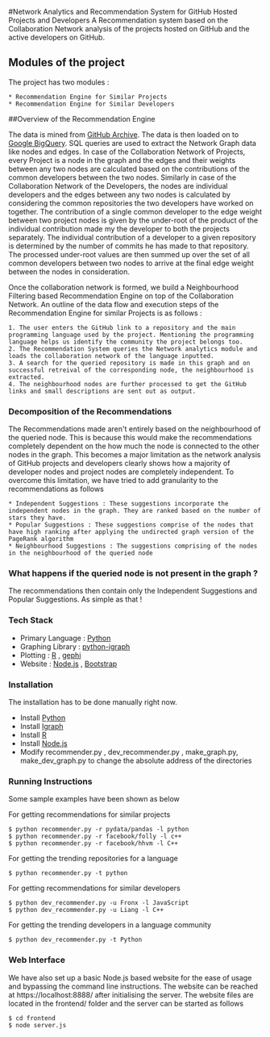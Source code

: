 #Network Analytics and Recommendation System for GitHub Hosted Projects and Developers
A Recommendation system based on the Collaboration Network analysis of the projects hosted on GitHub and the active developers on GitHub. 

## Modules of the project

The project has two modules :

	* Recommendation Engine for Similar Projects 
	* Recommendation Engine for Similar Developers

##Overview of the Recommendation Engine

The data is mined from [GitHub Archive](http://githubarvhive.org). The data is then loaded on to [Google BigQuery](https://bigquery.cloud.google.com). SQL queries are used to extract the Network Graph data like nodes and edges. In case of the Collaboration Network of Projects, every Project is a node in the graph and the edges and their weights between any two nodes are calculated based on the contributions of the common developers between the two nodes. Similarly in case of the Collaboration Network of the Developers, the nodes are individual developers and the edges between any two nodes is calculated by considering the common repositories the two developers have worked on together. The contribution of a single common developer to the edge weight between two project nodes is given by the under-root of the product of the individual contribution made my the developer to both the projects separately. The individual contribution of a developer to a given repository is determined by the number of commits he has made to that repository. The processed under-root values are then summed up over the set of all common developers between two nodes to arrive at the final edge weight between the nodes in consideration. 

Once the collaboration network is formed, we build a Neighbourhood Filtering based Recommendation Engine on top of the Collaboration Network. An outline of the data flow and execution steps of the Recommendation Engine for similar Projects is as follows :

	1. The user enters the GitHub link to a repository and the main programming language used by the project. Mentioning the programming language helps us identify the community the project belongs too.
	2. The Recommendation System queries the Network analytics module and loads the collaboration network of the language inputted. 
	3. A search for the queried repository is made in this graph and on successful retreival of the corresponding node, the neighbourhood is extracted. 
	4. The neighbourhood nodes are further processed to get the GitHub links and small descriptions are sent out as output.

### Decomposition of the Recommendations 

The Recommendations made aren't entirely based on the neighbourhood of the queried node. This is because this would make the recommendations completely dependent on the how much the node is connected to the other nodes in the graph. This becomes a major limitation as the network analysis of GitHub projects and developers clearly shows how a majority of developer nodes and project nodes are completely independent. To overcome this limitation, we have tried to add granularity to the recommendations as follows 

	* Independent Suggestions : These suggestions incorporate the independent nodes in the graph. They are ranked based on the number of stars they have. 
	* Popular Suggestions : These suggestions comprise of the nodes that have high ranking after applying the undirected graph version of the PageRank algorithm
	* Neighbourhood Suggestions : The suggestions comprising of the nodes in the neighbourhood of the queried node

### What happens if the queried node is not present in the graph ? 

The recommendations then contain only the Independent Suggestions and Popular Suggestions. As simple as that !

### Tech Stack

* Primary Language :  [Python](https://www.python.org)
* Graphing Library :  [python-igraph](http://www.igraph.org/python/doc/igraph-module.html)
* Plotting : [R](http://cran.r-project.org/) , [gephi](http://www.github.gephi.io)
* Website : [Node.js](http://nodejs.org) , [Bootstrap](http://www.getbootstrap.com)

### Installation

The installation has to be done manually right now. 

* Install [Python](https://www.python.org) 
* Install [Igraph](http://igraph.org/python/doc/tutorial/install.html)
* Install [R](http://cran.r-project.org/)
* Install [Node.js](http://nodejs.org)
* Modify recommender.py , dev_recommender.py , make_graph.py, make_dev_graph.py to change the absolute address of the directories

### Running Instructions 

Some sample examples have been shown as below

For getting recommendations for similar projects 

    $ python recommender.py -r pydata/pandas -l python
    $ python recommender.py -r facebook/folly -l c++
    $ python recommender.py -r facebook/hhvm -l C++

For getting the trending repositories for a language

    $ python recommender.py -t python

For getting recommendations for similar developers

    $ python dev_recommender.py -u Fronx -l JavaScript
    $ python dev_recommender.py -u Liang -l C++

For getting the trending developers in a language community

    $ python dev_recommender.py -t Python

### Web Interface 

We have also set up a basic Node.js based website for the ease of usage and bypassing the command line instructions. The website can be reached at https://localhost:8888/ after initialising the server. The website files are located in the frontend/ folder and the server can be started as follows

	$ cd frontend
	$ node server.js

